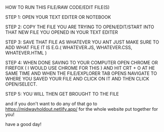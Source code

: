 HOW TO RUN THIS FILE/RAW CODE/EDIT FILE(S)

STEP 1: OPEN YOUR TEXT EDITER OR NOTEBOOK 

STEP 2: COPY THE FILE YOU ARE TRYING TO OPEN/EDIT/START INTO THAT NEW FILE YOU OPENED IN YOUR TEXT EDITER 

STEP 3: SAVE THAT FILE AS WHATEVER YOU ANT JUST MAKE SURE TO ADD WHAT FILE IT IS E.G.( WHATEVER.JS, WHATEVER.CSS, WHATEVER.HTML ) 

STEP 4: WHEN DONE SAVING TO YOUR COMPUTER OPEN CHROME OR FIREFOX ( I WOULD USE CHROME FOR THIS ) AND HIT CRT + O AT HE SAME TIME AND WHEN THE FILE/EXPLORER TAB OPENS NAVIGATE TO WHERE YOU SAVED YOUR FILE AND CLICK ON IT AND THEN CLICK OPEN/SELECT. 

STEP 5: YOU WILL THEN GET BROUGHT TO THE FILE

and if you don't want to do any of that go to https://midwayholdout.netlify.app/ for the whole website put together for you! 

have a good day!
